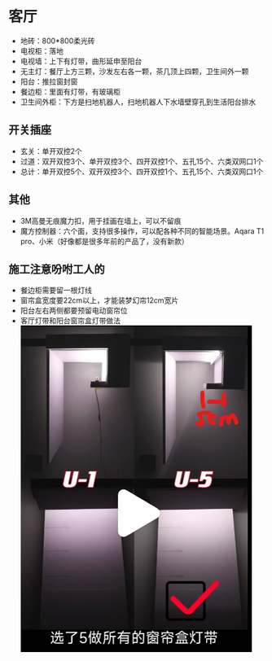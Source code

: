 # 客厅

* 地砖：800*800柔光砖
* 电视柜：落地
* 电视墙：上下有灯带，曲形延申至阳台
* 无主灯：餐厅上方三颗，沙发左右各一颗，茶几顶上四颗，卫生间外一颗
* 阳台：推拉窗封窗
* 餐边柜：里面有灯带，有玻璃柜
* 卫生间外柜：下方是扫地机器人，扫地机器人下水墙壁穿孔到生活阳台排水

## 开关插座

* 玄关：单开双控2个
* 过道：双开双控3个、单开双控3个、四开双控1个、五孔15个、六类双网口1个
* 总计：单开双控5个、双开双控3个、四开双控1个、五孔15个、六类双网口1个

## 其他

* 3M高曼无痕魔力扣，用于挂画在墙上，可以不留痕
* 魔方控制器：六个面，支持很多操作，可以配各种不同的智能场景。Aqara T1 pro、小米（好像都是很多年前的产品了，没有新款）

## 施工注意吩咐工人的

* 餐边柜需要留一根灯线
* 窗帘盒宽度要22cm以上，才能装梦幻帘12cm宽片
* 阳台左右两侧都要预留电动窗帘位
* 客厅灯带和阳台窗帘盒灯带做法
![](./img/灯带灯槽安装.png)
